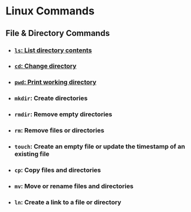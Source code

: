 # Linux Commands

## File & Directory Commands

- ### [`ls`: List directory contents](ls-command-guide.md)
- ### [`cd`: Change directory](cd-command-guide.md)
- ### [`pwd`: Print working directory](pwd-command-guide.md)
- ### `mkdir`: Create directories
- ### `rmdir`: Remove empty directories
- ### `rm`: Remove files or directories
- ### `touch`: Create an empty file or update the timestamp of an existing file
- ### `cp`: Copy files and directories
- ### `mv`: Move or rename files and directories
- ### `ln`: Create a link to a file or directory

